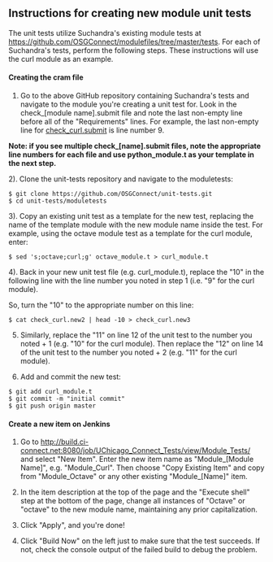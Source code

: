 Instructions for creating new module unit tests
-----------------------------------------------

The unit tests utilize Suchandra's existing module tests at https://github.com/OSGConnect/modulefiles/tree/master/tests. For each of Suchandra's tests, perform the following steps. These instructions will use the curl module as an example. 

#### Creating the cram file 


1) Go to the above GitHub repository containing Suchandra's tests and navigate to the module you're creating a unit test for. Look in the check_[module name].submit file and note the last non-empty line before all of the "Requirements" lines. For example, the last non-empty line for [check_curl.submit](https://github.com/OSGConnect/modulefiles/blob/master/tests/curl/check_curl.submit) is line number 9.

**Note: if you see multiple check_[name].submit files, note the appropriate line numbers for each file and use python_module.t as your template in the next step.**

2). Clone the unit-tests repository and navigate to the moduletests:
``` 
$ git clone https://github.com/OSGConnect/unit-tests.git
$ cd unit-tests/moduletests
```

3). Copy an existing unit test as a template for the new test, replacing the name of the template module with the new module name inside the test. For example, using the octave module test as a template for the curl module, enter:
```
$ sed 's;octave;curl;g' octave_module.t > curl_module.t 
```

4). Back in your new unit test file (e.g. curl_module.t), replace the "10" in the following line with the line number you noted in step 1 (i.e. "9" for the curl module). 

So, turn the "10" to the appropriate number on this line:
```
$ cat check_curl.new2 | head -10 > check_curl.new3
```

5) Similarly, replace the "11" on line 12 of the unit test to the number you noted + 1 (e.g. "10" for the curl module). Then replace the "12" on line 14 of the unit test to the number you noted + 2 (e.g. "11" for the curl module).

6) Add and commit the new test:
```
$ git add curl_module.t
$ git commit -m "initial commit"
$ git push origin master
```

#### Create a new item on Jenkins

1) Go to http://build.ci-connect.net:8080/job/UChicago_Connect_Tests/view/Module_Tests/ and select "New Item". Enter the new item name as "Module_[Module Name]", e.g. "Module_Curl". Then choose "Copy Existing Item" and copy from "Module_Octave" or any other existing "Module_[Name]" item. 

2) In the item description at the top of the page and the "Execute shell" step at the bottom of the page, change all instances of "Octave" or "octave" to the new module name, maintaining any prior capitalization. 

3) Click "Apply", and you're done!
  
4) Click "Build Now" on the left just to make sure that the test succeeds. If not, check the console output of the failed build to debug the problem.
 

   